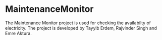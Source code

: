 # MaintenanceMonitor
The Maintenance Monitor project is used for checking the availabilty of electricity. The project is developed by Tayyib Erdem, Rajvinder Singh and Emre Aktura. 
